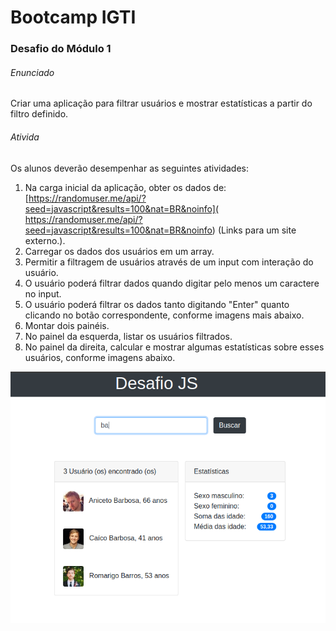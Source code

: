 # Bootcamp IGTI

### Desafio do Módulo 1



###### Enunciado

Criar uma aplicação para filtrar usuários e mostrar estatísticas a partir do filtro definido.

 ###### Ativida

Os alunos deverão desempenhar as seguintes atividades:

1. Na carga inicial da aplicação, obter os dados de: [https://randomuser.me/api/?seed=javascript&results=100&nat=BR&noinfo]( https://randomuser.me/api/?seed=javascript&results=100&nat=BR&noinfo) (Links para um site externo.).
2. Carregar os dados dos usuários em um array.
3. Permitir a filtragem de usuários através de um input com interação do usuário.
4. O usuário poderá filtrar dados quando digitar pelo menos um caractere no input.
5. O usuário poderá filtrar os dados tanto digitando "Enter" quanto clicando no botão correspondente, conforme imagens mais abaixo.
6. Montar dois painéis.
7. No painel da esquerda, listar os usuários filtrados.
8. No painel da direita, calcular e mostrar algumas estatísticas sobre esses usuários, conforme imagens abaixo.

<p float="left">
  <img src="https://raw.githubusercontent.com/Maycon-Rodrigues/buscador-usuarios/master/screenshot.png" />
</p>
